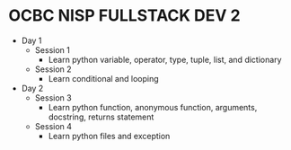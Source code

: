 # OCBC NISP FULLSTACK DEV 2

- Day 1
  - Session 1
    - Learn python variable, operator, type, tuple, list, and dictionary
  - Session 2
    - Learn conditional and looping
- Day 2
  - Session 3
    - Learn python function, anonymous function, arguments, docstring, returns statement
  - Session 4
    - Learn python files and exception